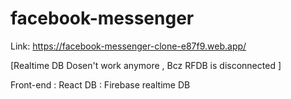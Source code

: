 # facebook-messenger

Link: https://facebook-messenger-clone-e87f9.web.app/

[Realtime DB Dosen't work anymore , Bcz RFDB is disconnected ]

Front-end : React
DB :  Firebase realtime DB
